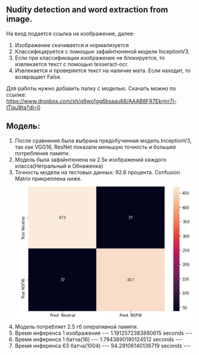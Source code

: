 ## Nudity detection and word extraction from image.
На вход подается ссылка на изображение, далее:
1. Изображение скачивается и нормализуется
2. Классифицируется с помощью зафайнтюненой модели InceptionV3.
3. Если при классификации изображение не блокируется, то извлекается текст с помощью tesseract-ocr. 
4. Извлекается и проверяется текст на наличие мата. Если находит, то возвращает False.

Для работы нужно добавить папку с моделью. Скачать можно по ссылке: https://www.dropbox.com/sh/q9wo1gg6bsaau68/AAAB8FR7Ekrjnr7j-tTiqJ8ta?dl=0

## Модель:
1. После сравнения была выбрана предобученная модель InceptionV3, так как VGG16, ResNet показали меньшую точность и большее потребление памяти.
2. Модель была зафайнтюнена на 2.5к изображений каждого класса(Нетральный и Обнаженка)
3. Точность модели на тестовых данных: 92.6 процента. Confusion Matrix прикреплена ниже.
![Confusion Maztix](https://github.com/tskoxid/image-filter/blob/main/data/cm.JPG)
4. Модель потребляет 2.5 гб оперативной памяти.
5. Время инференса 1 изображения   --- 1.1912572383880615 seconds ---
6. Время инференса 1 батча(16)     --- 1.7843890190124512 seconds ---
7. Время инференса 63 батча(1004)  --- 94.29106140136719 seconds ---
